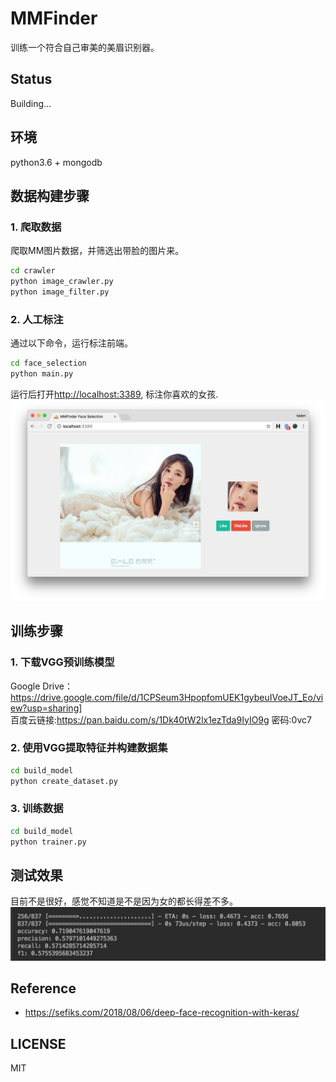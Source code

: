 # MMFinder
训练一个符合自己审美的美眉识别器。

## Status
Building...

## 环境
python3.6 + mongodb

## 数据构建步骤
### 1. 爬取数据
爬取MM图片数据，并筛选出带脸的图片来。
```bash
cd crawler
python image_crawler.py
python image_filter.py
```

### 2. 人工标注
通过以下命令，运行标注前端。
```bash
cd face_selection
python main.py
```
运行后打开[http://localhost:3389](http://localhost:3389), 标注你喜欢的女孩.<br>
![face_selection](./face_selection/screenshot.png)


## 训练步骤
### 1. 下载VGG预训练模型
Google Drive：https://drive.google.com/file/d/1CPSeum3HpopfomUEK1gybeuIVoeJT_Eo/view?usp=sharing]
<br>
百度云链接:https://pan.baidu.com/s/1Dk40tW2lx1ezTda9IyIO9g  密码:0vc7
### 2. 使用VGG提取特征并构建数据集
```bash
cd build_model
python create_dataset.py
```

### 3. 训练数据
```bash
cd build_model
python trainer.py
```

## 测试效果
目前不是很好，感觉不知道是不是因为女的都长得差不多。  
![](result.png)

## Reference
- https://sefiks.com/2018/08/06/deep-face-recognition-with-keras/

## LICENSE
MIT
